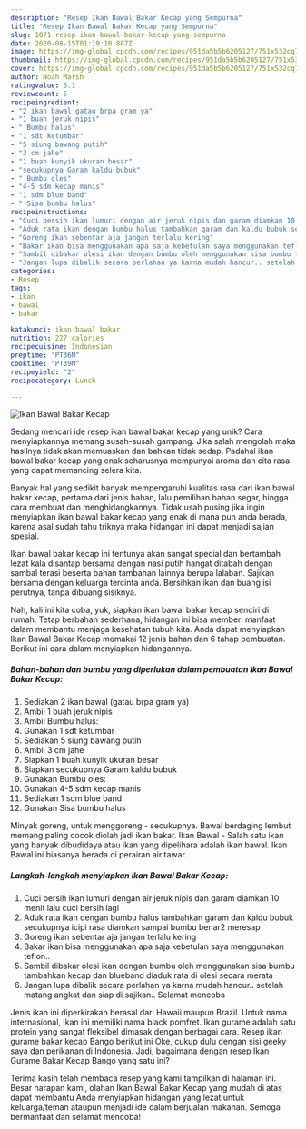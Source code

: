 ```yaml
---
description: "Resep Ikan Bawal Bakar Kecap yang Sempurna"
title: "Resep Ikan Bawal Bakar Kecap yang Sempurna"
slug: 1071-resep-ikan-bawal-bakar-kecap-yang-sempurna
date: 2020-08-15T01:19:10.887Z
image: https://img-global.cpcdn.com/recipes/951da5b5b6205127/751x532cq70/ikan-bawal-bakar-kecap-foto-resep-utama.jpg
thumbnail: https://img-global.cpcdn.com/recipes/951da5b5b6205127/751x532cq70/ikan-bawal-bakar-kecap-foto-resep-utama.jpg
cover: https://img-global.cpcdn.com/recipes/951da5b5b6205127/751x532cq70/ikan-bawal-bakar-kecap-foto-resep-utama.jpg
author: Noah Marsh
ratingvalue: 3.1
reviewcount: 5
recipeingredient:
- "2 ikan bawal gatau brpa gram ya"
- "1 buah jeruk nipis"
- " Bumbu halus"
- "1 sdt ketumbar"
- "5 siung bawang putih"
- "3 cm jahe"
- "1 buah kunyik ukuran besar"
- "secukupnya Garam kaldu bubuk"
- " Bumbu oles"
- "4-5 sdm kecap manis"
- "1 sdm blue band"
- " Sisa bumbu halus"
recipeinstructions:
- "Cuci bersih ikan lumuri dengan air jeruk nipis dan garam diamkan 10 menit lalu cuci bersih lagi"
- "Aduk rata ikan dengan bumbu halus tambahkan garam dan kaldu bubuk secukupnya icipi rasa diamkan sampai bumbu benar2 meresap"
- "Goreng ikan sebentar aja jangan terlalu kering"
- "Bakar ikan bisa menggunakan apa saja kebetulan saya menggunakan teflon.."
- "Sambil dibakar olesi ikan dengan bumbu oleh menggunakan sisa bumbu tambahkan kecap dan blueband diaduk rata di olesi secara merata"
- "Jangan lupa dibalik secara perlahan ya karna mudah hancur.. setelah matang angkat dan siap di sajikan.. Selamat mencoba"
categories:
- Resep
tags:
- ikan
- bawal
- bakar

katakunci: ikan bawal bakar 
nutrition: 227 calories
recipecuisine: Indonesian
preptime: "PT36M"
cooktime: "PT39M"
recipeyield: "2"
recipecategory: Lunch

---
```



![Ikan Bawal Bakar Kecap](https://img-global.cpcdn.com/recipes/951da5b5b6205127/751x532cq70/ikan-bawal-bakar-kecap-foto-resep-utama.jpg)

Sedang mencari ide resep ikan bawal bakar kecap yang unik? Cara menyiapkannya memang susah-susah gampang. Jika salah mengolah maka hasilnya tidak akan memuaskan dan bahkan tidak sedap. Padahal ikan bawal bakar kecap yang enak seharusnya mempunyai aroma dan cita rasa yang dapat memancing selera kita.

Banyak hal yang sedikit banyak mempengaruhi kualitas rasa dari ikan bawal bakar kecap, pertama dari jenis bahan, lalu pemilihan bahan segar, hingga cara membuat dan menghidangkannya. Tidak usah pusing jika ingin menyiapkan ikan bawal bakar kecap yang enak di mana pun anda berada, karena asal sudah tahu triknya maka hidangan ini dapat menjadi sajian spesial.

Ikan bawal bakar kecap ini tentunya akan sangat special dan bertambah lezat kala disantap bersama dengan nasi putih hangat ditabah dengan sambal terasi beserta bahan tambahan lainnya berupa lalaban. Sajikan bersama dengan keluarga tercinta anda. Bersihkan ikan dan buang isi perutnya, tanpa dibuang sisiknya.


Nah, kali ini kita coba, yuk, siapkan ikan bawal bakar kecap sendiri di rumah. Tetap berbahan sederhana, hidangan ini bisa memberi manfaat dalam membantu menjaga kesehatan tubuh kita. Anda dapat menyiapkan Ikan Bawal Bakar Kecap memakai 12 jenis bahan dan 6 tahap pembuatan. Berikut ini cara dalam menyiapkan hidangannya.

<!--inarticleads1-->

##### Bahan-bahan dan bumbu yang diperlukan dalam pembuatan Ikan Bawal Bakar Kecap:

1. Sediakan 2 ikan bawal (gatau brpa gram ya)
1. Ambil 1 buah jeruk nipis
1. Ambil  Bumbu halus:
1. Gunakan 1 sdt ketumbar
1. Sediakan 5 siung bawang putih
1. Ambil 3 cm jahe
1. Siapkan 1 buah kunyik ukuran besar
1. Siapkan secukupnya Garam kaldu bubuk
1. Gunakan  Bumbu oles:
1. Gunakan 4-5 sdm kecap manis
1. Sediakan 1 sdm blue band
1. Gunakan  Sisa bumbu halus


Minyak goreng, untuk menggoreng - secukupnya. Bawal berdaging lembut memang paling cocok diolah jadi ikan bakar. Ikan Bawal - Salah satu ikan yang banyak dibudidaya atau ikan yang dipelihara adalah ikan bawal. Ikan Bawal ini biasanya berada di perairan air tawar. 

<!--inarticleads2-->

##### Langkah-langkah menyiapkan Ikan Bawal Bakar Kecap:

1. Cuci bersih ikan lumuri dengan air jeruk nipis dan garam diamkan 10 menit lalu cuci bersih lagi
1. Aduk rata ikan dengan bumbu halus tambahkan garam dan kaldu bubuk secukupnya icipi rasa diamkan sampai bumbu benar2 meresap
1. Goreng ikan sebentar aja jangan terlalu kering
1. Bakar ikan bisa menggunakan apa saja kebetulan saya menggunakan teflon..
1. Sambil dibakar olesi ikan dengan bumbu oleh menggunakan sisa bumbu tambahkan kecap dan blueband diaduk rata di olesi secara merata
1. Jangan lupa dibalik secara perlahan ya karna mudah hancur.. setelah matang angkat dan siap di sajikan.. Selamat mencoba


Jenis ikan ini diperkirakan berasal dari Hawaii maupun Brazil. Untuk nama internasional, Ikan ini memiliki nama black pomfret. Ikan gurame adalah satu protein yang sangat fleksibel dimasak dengan berbagai cara. Resep ikan gurame bakar kecap Bango berikut ini Oke, cukup dulu dengan sisi geeky saya dan perikanan di Indonesia. Jadi, bagaimana dengan resep Ikan Gurame Bakar Kecap Bango yang satu ini? 

Terima kasih telah membaca resep yang kami tampilkan di halaman ini. Besar harapan kami, olahan Ikan Bawal Bakar Kecap yang mudah di atas dapat membantu Anda menyiapkan hidangan yang lezat untuk keluarga/teman ataupun menjadi ide dalam berjualan makanan. Semoga bermanfaat dan selamat mencoba!
